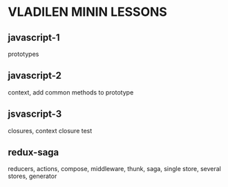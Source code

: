 # VLADILEN MININ LESSONS

## javascript-1

prototypes

## javascript-2

context, add common methods to prototype

## jsvascript-3

closures, context closure test

## redux-saga

reducers, actions, compose, middleware, thunk, saga, single store, several stores, generator
